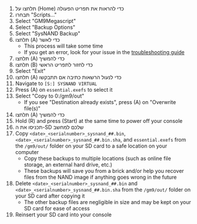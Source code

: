 1. תלחצו על (Home) כדי להראות את תפריט הפעולה
2. תבחרו "Scripts..."
3. Select "GM9Megascript"
4. Select "Backup Options"
5. Select "SysNAND Backup"
6. תלחצו (A) כדי לאשר
    - This process will take some time
    - If you get an error, look for your issue in the [troubleshooting guide](troubleshooting-finalizing-setup.html)
7. תלחצו (A) כדי להמשיך
8. תלחצו (B) כדי לחזור לתפריט הראשי
9. Select "Exit"
10. תלחצו (A) כדי לנעול הרשאות כתיבה אם תתבקשו
11. Navigate to `[S:] SYSNAND VIRTUAL`
12. Press (A) on `essential.exefs` to select it
13. Select "Copy to 0:/gm9/out"
    - If you see "Destination already exists", press (A) on "Overwrite file(s)"
14. תלחצו (A) כדי להמשיך
15. Hold (R) and press (Start) at the same time to power off your console
16. תכניסו את ה-SD שלכם למחשב
17. Copy `<date>_<serialnumber>_sysnand_##.bin`, `<date>_<serialnumber>_sysnand_##.bin.sha`, and `essential.exefs` from the `/gm9/out/` folder on your SD card to a safe location on your computer
    - Copy these backups to multiple locations (such as online file storage, an external hard drive, etc.)
    - These backups will save you from a brick and/or help you recover files from the NAND image if anything goes wrong in the future
18. Delete `<date>_<serialnumber>_sysnand_##.bin` and `<date>_<serialnumber>_sysnand_##.bin.sha` from the `/gm9/out/` folder on your SD card after copying it
    - The other backup files are negligible in size and may be kept on your SD card for ease of access
19. Reinsert your SD card into your console
